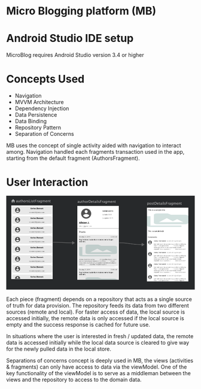 # Micro Blogging platform (MB)

# Android Studio IDE setup 

MicroBlog requires Android Studio version 3.4 or higher

# Concepts Used 
* Navigation 
* MVVM Architecture
* Dependency Injection
* Data Persistence
* Data Binding
* Repository Pattern 
* Separation of Concerns


MB uses the concept of single activity aided with navigation to interact among. Navigation handled each fragments 
transaction used in the app, starting from the default fragment (AuthorsFragment).

# User Interaction 
![alt text](navigation_screen.png)


Each piece (fragment) depends on a repository that acts as a single source of truth for data provision. 
The repository feeds its data from two different sources (remote and local). For faster
access of data, the local source is accessed initially, the remote data is only accessed if the 
local source is empty and the success response is cached for future use. 

In situations where the user is interested in fresh / updated data, the remote data is accessed 
initially while the local data source is cleared to give way for the newly pulled data in the local store.

Separations of concerns concept is deeply used in MB, the views (activities & fragments) can only have 
access to data via the viewModel. One of the key functionality of the viewModel is to serve as a middleman 
between the views and the repository to access to the domain data. 



